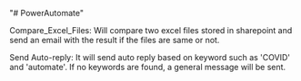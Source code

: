 "# PowerAutomate" 

Compare_Excel_Files: Will compare two excel files stored in sharepoint and send an email with the result if the files are same or not.

Send Auto-reply: It will send auto reply based on keyword such as 'COVID' and 'automate'. If no keywords are found, a general message will be sent.
